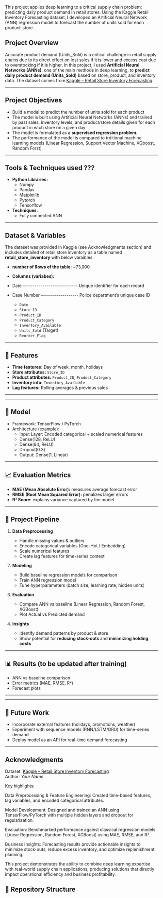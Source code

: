 This project applies deep learning to a critical supply chain problem: predicting daily product demand in retail stores. Using the Kaggle Retail Inventory Forecasting dataset, I developed an Artificial Neural Network (ANN) regression model to forecast the number of units sold for each product-store.

## Project Overview
Accurate  product demand (Units_Sold) is a critical challenge in retail supply chains due to its direct effect on lost sales if it is lower and excess cost due to overstocking if it is higher. In this project, I used  **Artificial Neural Networks (ANNs)**, one of the main methods in deep learning, to **predict daily product demand (Units_Sold)** based on store, product, and inventory data.
The dataset comes from [Kaggle – Retail Store Inventory Forecasting](https://www.kaggle.com/datasets/anirudhchauhan/retail-store-inventory-forecasting-dataset).

---

## Project Objectives

- Build a model to predict the number of units sold for each product
- The model is built using Artificial Neural Networks (ANNs) and trained by past sales, inventory levels, and product/store details given for each product in each store on a given day
- The model is formulated as a **supervised regression problem**.
- The performance of the model is compared to trditional machine learning models (Linear Regression, Support Vector Machine, XGboost, Random Forst)

---
## Tools & Techniques used ???
- **Python Libraries:**
  - Numpy
  - Pandas
  - Matplotlib
  - Pytorch
  - Tensorflow
- **Techniques:**
  - Fully connected ANN

---

## Dataset & Variables
The dataset was provided in Kaggle (see Acknowledgments section) and includes detailed of retail store inventory as a table named **retail_store_inventory** with below varaibles.
- **number of Rows of the table:** ~73,000  
- **Columns (variabes):**
- Date –--------------------------- Unique identifier for each record  
- Case Number –------------------ Police department’s unique case ID  





   - `Date`
  - `Store_ID`
  - `Product_ID`
  - `Product_Category`
  - `Inventory_Available`
  - `Units_Sold` (Target)
  - `Reorder_Flag`

---

## 🔧 Features
- **Time features:** Day of week, month, holidays  
- **Store attributes:** `Store_ID`  
- **Product attributes:** `Product_ID`, `Product_Category`  
- **Inventory info:** `Inventory_Available`  
- **Lag features:** Rolling averages & previous sales  

---



---

## 🧠 Model
- Framework: TensorFlow / PyTorch  
- Architecture (example):  
  - Input Layer: Encoded categorical + scaled numerical features  
  - Dense(128, ReLU)  
  - Dense(64, ReLU)  
  - Dropout(0.3)  
  - Output: Dense(1, Linear)  

---

## 📈 Evaluation Metrics
- **MAE (Mean Absolute Error):** measures average forecast error  
- **RMSE (Root Mean Squared Error):** penalizes larger errors  
- **R² Score:** explains variance captured by the model  

---

## 🚀 Project Pipeline
1. **Data Preprocessing**
   - Handle missing values & outliers  
   - Encode categorical variables (One-Hot / Embedding)  
   - Scale numerical features  
   - Create lag features for time-series context  

2. **Modeling**
   - Build baseline regression models for comparison  
   - Train ANN regression model  
   - Tune hyperparameters (batch size, learning rate, hidden units)  

3. **Evaluation**
   - Compare ANN vs baseline (Linear Regression, Random Forest, XGBoost)  
   - Plot Actual vs Predicted demand  

4. **Insights**
   - Identify demand patterns by product & store  
   - Show potential for **reducing stock-outs** and **minimizing holding costs**  

---

## 📊 Results (to be updated after training)
- ANN vs baseline comparison  
- Error metrics (MAE, RMSE, R²)  
- Forecast plots  

---








---

## 🔮 Future Work
- Incorporate external features (holidays, promotions, weather)  
- Experiment with sequence models (RNN/LSTM/GRU) for time-series demand  
- Deploy model as an API for real-time demand forecasting  

---

## Acknowledgments
Dataset: [Kaggle – Retail Store Inventory Forecasting](https://www.kaggle.com/datasets/anirudhchauhan/retail-store-inventory-forecasting-dataset)  
Author: *Your Name*  





Key highlights:

Data Preprocessing & Feature Engineering: Created time-based features, lag variables, and encoded categorical attributes.

Model Development: Designed and trained an ANN using TensorFlow/PyTorch with multiple hidden layers and dropout for regularization.

Evaluation: Benchmarked performance against classical regression models (Linear Regression, Random Forest, XGBoost) using MAE, RMSE, and R².

Business Insights: Forecasting results provide actionable insights to minimize stock-outs, reduce excess inventory, and optimize replenishment planning.

This project demonstrates the ability to combine deep learning expertise with real-world supply chain applications, producing solutions that directly impact operational efficiency and business profitability.












## 📁 Repository Structure
